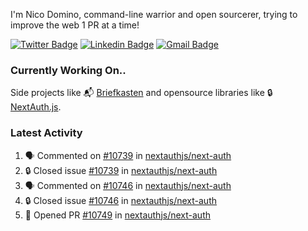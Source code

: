 
I'm Nico Domino, command-line warrior and open sourcerer, trying to improve the web 1 PR at a time!

[![Twitter Badge](https://img.shields.io/badge/-@ndom91-1ca0f1?style=flat-square&labelColor=1ca0f1&logo=twitter&logoColor=white&link=https://twitter.com/ndom91)](https://twitter.com/ndom91) [![Linkedin Badge](https://img.shields.io/badge/-ndom91-blue?style=flat-square&logo=Linkedin&logoColor=white&link=https://www.linkedin.com/in/ndom91/)](https://www.linkedin.com/in/ndom91/) [![Gmail Badge](https://img.shields.io/badge/-yo@ndo.dev-c14438?style=flat-square&logo=mail.ru&logoColor=white&link=mailto:yo@ndo.dev)](mailto:yo@ndo.dev)

### Currently Working On..

Side projects like 📬 [Briefkasten](https://briefkastenhq.com) and opensource libraries like 🔒 [NextAuth.js](https://github.com/nextauthjs/next-auth).

<!--START_SECTION_PROFILE_VIEWS:readme-info-->
<!--END_SECTION_PROFILE_VIEWS:readme-info-->

<!--START_SECTION_DAILY_COMMIT:readme-info-->
<!--END_SECTION_DAILY_COMMIT:readme-info-->

<!--START_SECTION_WEEKLY_COMMIT:readme-info-->
<!--END_SECTION_WEEKLY_COMMIT:readme-info-->

### Latest Activity

<!--START_SECTION:activity-->
1. 🗣 Commented on [#10739](https://github.com/nextauthjs/next-auth/issues/10739#issuecomment-2081418760) in [nextauthjs/next-auth](https://github.com/nextauthjs/next-auth)
2. 🔒 Closed issue [#10739](https://github.com/nextauthjs/next-auth/issues/10739) in [nextauthjs/next-auth](https://github.com/nextauthjs/next-auth)
3. 🗣 Commented on [#10746](https://github.com/nextauthjs/next-auth/issues/10746#issuecomment-2081417851) in [nextauthjs/next-auth](https://github.com/nextauthjs/next-auth)
4. 🔒 Closed issue [#10746](https://github.com/nextauthjs/next-auth/issues/10746) in [nextauthjs/next-auth](https://github.com/nextauthjs/next-auth)
5. 💪 Opened PR [#10749](https://github.com/nextauthjs/next-auth/pull/10749) in [nextauthjs/next-auth](https://github.com/nextauthjs/next-auth)
<!--END_SECTION:activity-->
